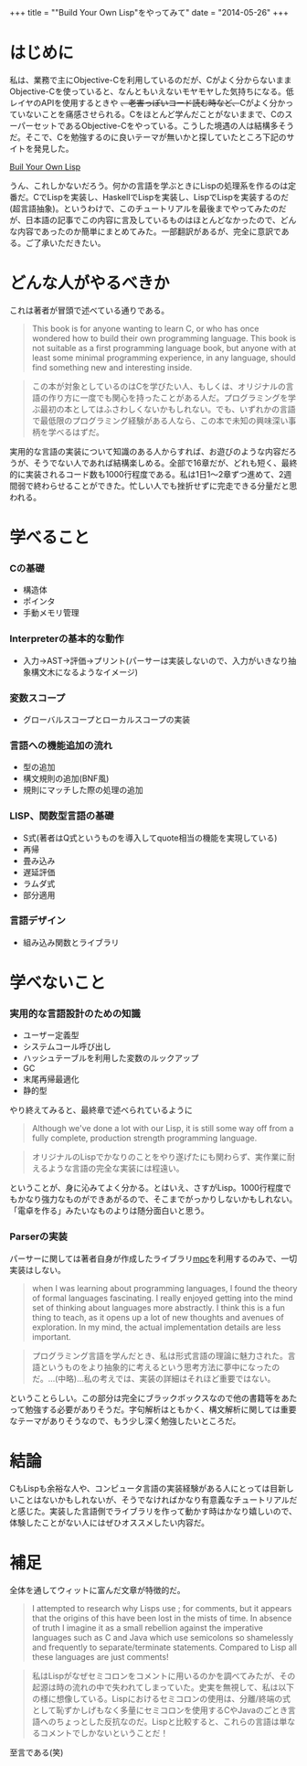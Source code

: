 +++
title = "\"Build Your Own Lisp\"をやってみて"
date = "2014-05-26"
+++

# はじめに

私は、業務で主にObjective-Cを利用しているのだが、Cがよく分からないままObjective-Cを使っていると、なんともいえないモヤモヤした気持ちになる。低レイヤのAPIを使用するときや <s>、老害っぽいコード読む時など、</s>Cがよく分かっていないことを痛感させられる。Cをほとんど学んだことがないままで、CのスーパーセットであるObjective-Cをやっている。こうした境遇の人は結構多そうだ。そこで、Cを勉強するのに良いテーマが無いかと探していたところ下記のサイトを発見した。

[Buil Your Own Lisp](http://www.buildyourownlisp.com/)

うん、これしかないだろう。何かの言語を学ぶときにLispの処理系を作るのは定番だ。CでLispを実装し、HaskellでLispを実装し、LispでLispを実装するのだ(超言語抽象)。というわけで、このチュートリアルを最後までやってみたのだが、日本語の記事でこの内容に言及しているものはほとんどなかったので、どんな内容であったのか簡単にまとめてみた。一部翻訳があるが、完全に意訳である。ご了承いただきたい。

# どんな人がやるべきか

これは著者が冒頭で述べている通りである。

> This book is for anyone wanting to learn C, or who has once wondered how to build their own programming language. This book is not suitable as a first programming language book, but anyone with at least some minimal programming experience, in any language, should find something new and interesting inside.

> この本が対象としているのはCを学びたい人、もしくは、オリジナルの言語の作り方に一度でも関心を持ったことがある人だ。プログラミングを学ぶ最初の本としてはふさわしくないかもしれない。でも、いずれかの言語で最低限のプログラミング経験がある人なら、この本で未知の興味深い事柄を学べるはずだ。

実用的な言語の実装について知識のある人からすれば、お遊びのような内容だろうが、そうでない人であれば結構楽しめる。全部で16章だが、どれも短く、最終的に実装されるコード数も1000行程度である。私は1日1〜2章ずつ進めて、2週間弱で終わらせることができた。忙しい人でも挫折せずに完走できる分量だと思われる。

# 学べること

### Cの基礎

* 構造体
* ポインタ
* 手動メモリ管理

### Interpreterの基本的な動作

* 入力→AST→評価→プリント(パーサーは実装しないので、入力がいきなり抽象構文木になるようなイメージ)

### 変数スコープ

* グローバルスコープとローカルスコープの実装

### 言語への機能追加の流れ

* 型の追加
* 構文規則の追加(BNF風)
* 規則にマッチした際の処理の追加

### LISP、関数型言語の基礎

* S式(著者はQ式というものを導入してquote相当の機能を実現している)
* 再帰
* 畳み込み
* 遅延評価
* ラムダ式
* 部分適用

### 言語デザイン

* 組み込み関数とライブラリ


# 学べないこと

### 実用的な言語設計のための知識

* ユーザー定義型
* システムコール呼び出し
* ハッシュテーブルを利用した変数のルックアップ
* GC
* 末尾再帰最適化
* 静的型

やり終えてみると、最終章で述べられているように

> Although we've done a lot with our Lisp, it is still some way off from a fully complete, production strength programming language.

> オリジナルのLispでかなりのことをやり遂げたにも関わらず、実作業に耐えるような言語の完全な実装には程遠い。

ということが、身に沁みてよく分かる。とはいえ、さすがLisp。1000行程度でもかなり強力なものができあがるので、そこまでがっかりしないかもしれない。「電卓を作る」みたいなものよりは随分面白いと思う。

### Parserの実装

パーサーに関しては著者自身が作成したライブラリ[mpc](https://github.com/orangeduck/mpc)を利用するのみで、一切実装はしない。

> when I was learning about programming languages, I found the theory of formal languages fascinating. I really enjoyed getting into the mind set of thinking about languages more abstractly. I think this is a fun thing to teach, as it opens up a lot of new thoughts and avenues of exploration. In my mind, the actual implementation details are less important.

> プログラミング言語を学んだとき、私は形式言語の理論に魅力された。言語というものをより抽象的に考えるという思考方法に夢中になったのだ。...(中略)...私の考えでは、実装の詳細はそれほど重要ではない。

ということらしい。この部分は完全にブラックボックスなので他の書籍等をあたって勉強する必要がありそうだ。字句解析はともかく、構文解析に関しては重要なテーマがありそうなので、もう少し深く勉強したいところだ。

# 結論

CもLispも余裕な人や、コンピュータ言語の実装経験がある人にとっては目新しいことはないかもしれないが、そうでなければかなり有意義なチュートリアルだと感じた。実装した言語側でライブラリを作って動かす時はかなり嬉しいので、体験したことがない人にはぜひオススメしたい内容だ。

# 補足

全体を通してウィットに富んだ文章が特徴的だ。

> I attempted to research why Lisps use ; for comments, but it appears that the origins of this have been lost in the mists of time. In absence of truth I imagine it as a small rebellion against the imperative languages such as C and Java which use semicolons so shamelessly and frequently to separate/terminate statements. Compared to Lisp all these languages are just comments!

> 私はLispがなぜセミコロンをコメントに用いるのかを調べてみたが、その起源は時の流れの中で失われてしまっていた。史実を無視して、私は以下の様に想像している。Lispにおけるセミコロンの使用は、分離/終端の式として恥ずかしげもなく多量にセミコロンを使用するCやJavaのごとき言語へのちょっとした反抗なのだ。Lispと比較すると、これらの言語は単なるコメントでしかないということだ！

至言である(笑)
